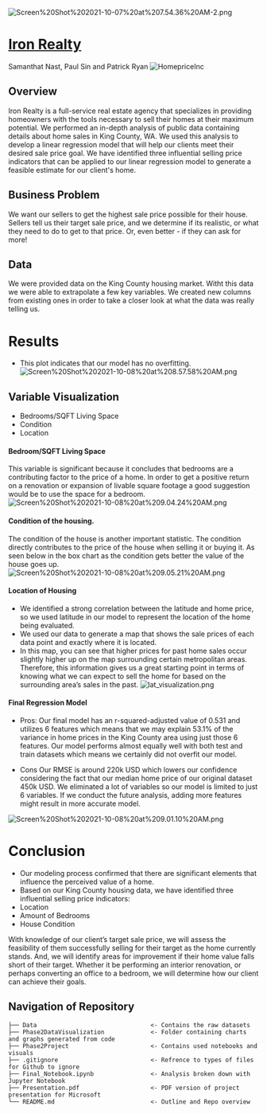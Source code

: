 ![Screen%20Shot%202021-10-07%20at%207.54.36%20AM-2.png](attachment:Screen%20Shot%202021-10-07%20at%207.54.36%20AM-2.png)
# <u>Iron Realty</u>
Samanthat Nast, Paul Sin and Patrick Ryan
![HomepriceInc](https://mrwilliamsburg.com/wp-content/uploads/2021/03/williamsburg-home-prices.jpg)

## Overview

Iron Realty is a full-service real estate agency that specializes in providing homeowners with the tools necessary to sell their homes at their maximum potential. We performed an in-depth analysis of public data containing details about home sales in King County, WA. We used this analysis to develop a linear regression model that will help our clients meet their desired sale price goal. We have identified three influential selling price indicators that can be applied to our linear regression model to generate a feasible estimate for our client's home.

## Business Problem
We want our sellers to get the highest sale price possible for their house.
Sellers tell us their target sale price, and we determine if its realistic, or what they need to do to get to that price. Or, even better - if they can ask for more!

## Data
We were provided data on the King County housing market. Witht this data we were able to extrapolate a few key variables. We created new columns from existing ones in order to take a closer look at what the data was really telling us.

# Results

 - This plot indicates that our model has no overfitting.
![Screen%20Shot%202021-10-08%20at%208.57.58%20AM.png](attachment:Screen%20Shot%202021-10-08%20at%208.57.58%20AM.png)

 ## Variable Visualization
- Bedrooms/SQFT Living Space
- Condition
- Location

#### Bedroom/SQFT Living Space
This variable is significant because it concludes that bedrooms are a contributing factor to the price of a home. In order to get a positive return on a renovation or expansion of livable square footage a good suggestion would be to use the space for a bedroom. 
 ![Screen%20Shot%202021-10-08%20at%209.04.24%20AM.png](attachment:Screen%20Shot%202021-10-08%20at%209.04.24%20AM.png)

#### Condition of the housing.
The condition of the house is another important statistic. The condition directly contributes to the price of the house when selling it or buying it. As seen below in the box chart as the condition gets better the value of the house goes up.
 ![Screen%20Shot%202021-10-08%20at%209.05.21%20AM.png](attachment:Screen%20Shot%202021-10-08%20at%209.05.21%20AM.png)

#### Location of Housing
- We identified a strong correlation between the latitude and home price, so we used latitude in our model to represent the location of the home being evaluated.
- We used our data to generate a map that shows the sale prices of each data point and exactly where it is located.
- In this map, you can see that higher prices for past home sales occur slightly higher up on the map surrounding certain metropolitan areas. Therefore, this information gives us a great starting point in terms of knowing what we can expect to sell the home for based on the surrounding area’s sales in the past.
![lat_visualization.png](attachment:lat_visualization.png)

#### Final Regression Model
- Pros:
Our final model has an r-squared-adjusted value of 0.531 and utilizes 6 features which means that we may explain 53.1% of the variance in home prices in the King County area using just those 6 features.
Our model performs almost equally well with both test and train datasets which means we certainly did not overfit our model.

- Cons
Our RMSE is around 220k USD which lowers our confidence considering the fact that our median home price of our original dataset 450k USD.
We eliminated a lot of variables so our model is limited to just 6 variables. If we conduct the future analysis, adding more features might result in more accurate model.

 ![Screen%20Shot%202021-10-08%20at%209.01.10%20AM.png](attachment:Screen%20Shot%202021-10-08%20at%209.01.10%20AM.png)

# Conclusion
- Our modeling process confirmed that there are significant elements that influence the perceived value of a home.
- Based on our King County housing data, we have identified three influential selling price indicators:
 - Location
 - Amount of Bedrooms
 - House Condition

With knowledge of our client’s target sale price, we will assess the feasibility of them successfully selling for their target as the home currently stands. And, we will identify areas for improvement if their home value falls short of their target. Whether it be performing an interior renovation, or perhaps converting an office to a bedroom, we will determine how our client can achieve their goals.

## Navigation of Repository

```
├── Data                                <- Contains the raw datasets
├── Phase2DataVisualization             <- Folder containing charts and graphs generated from code 
├── Phase2Project                       <- Contains used notebooks and visuals
├── .gitignore                          <- Refrence to types of files for Github to ignore
├── Final_Notebook.ipynb                <- Analysis broken down with Jupyter Notebook
├── Presentation.pdf                    <- PDF version of project presentation for Microsoft
└── README.md                           <- Outline and Repo overview

```
